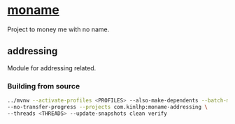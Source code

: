 # [moname](https://moname.kinlhp.com)

Project to money me with no name.

## addressing

Module for addressing related.

### Building from source

```sh
../mvnw --activate-profiles <PROFILES> --also-make-dependents --batch-mode \
--no-transfer-progress --projects com.kinlhp:moname-addressing \
--threads <THREADS> --update-snapshots clean verify
```

